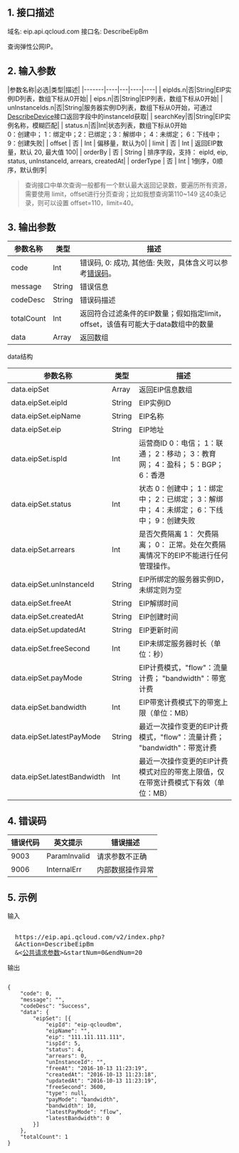 ## 1. 接口描述
 
域名: eip.api.qcloud.com
接口名: DescribeEipBm

查询弹性公网IP。

## 2. 输入参数
|参数名称|必选|类型|描述|
|-------|----|---|----|----|
| eipIds.n|否|String|EIP实例ID列表，数组下标从0开始|
| eips.n|否|String|EIP列表，数组下标从0开始|
| unInstanceIds.n|否|String|服务器实例ID列表，数组下标从0开始，可通过[DescribeDevice](/doc/api/456/6728)接口返回字段中的instanceId获取|
| searchKey|否|String|EIP实例名称，模糊匹配|
| status.n|否|Int|状态列表，数组下标从0开始<br>0：创建中； 1：绑定中；2：已绑定；3：解绑中； 4：未绑定； 6：下线中； 9：创建失败|
| offset | 否 | Int | 偏移量，默认为0|
| limit | 否 | Int | 返回EIP数量，默认 20, 最大值 100|
| orderBy | 否 | String | 排序字段，支持： eipId, eip, status, unInstanceId, arrears, createdAt|
| orderType | 否 | Int | 1倒序，0顺序，默认倒序|

 > 查询接口中单次查询一般都有一个默认最大返回记录数，要遍历所有资源，需要使用 limit，offset进行分页查询；比如我想查询第110~149 这40条记录，则可以设置 offset=110，limit=40。

## 3. 输出参数
| 参数名称 | 类型 | 描述 |
|---------|---------|---------|
| code |  Int | 错误码, 0: 成功, 其他值: 失败，具体含义可以参考[错误码](/doc/api/456/6725)。 |
| message | String | 错误信息 |
| codeDesc | String | 错误码描述 |  
|  totalCount  |  Int |  返回符合过滤条件的EIP数量；假如指定limit，offset，该值有可能大于data数组中的数量 |
| data |   Array | 返回数组 |

data结构

|参数名称|类型|描述|
|---|---|---|
| data.eipSet | Array | 返回EIP信息数组|
| data.eipSet.eipId | String | EIP实例ID|
| data.eipSet.eipName | String | EIP名称|
| data.eipSet.eip | String | EIP地址|
| data.eipSet.ispId | Int | 运营商ID 0：电信； 1：联通； 2：移动； 3：教育网； 4：盈科； 5：BGP； 6：香港|
| data.eipSet.status | Int | 状态 0：创建中； 1：绑定中； 2：已绑定； 3：解绑中； 4：未绑定； 6：下线中； 9：创建失败|
| data.eipSet.arrears | Int | 是否欠费隔离 1： 欠费隔离； 0： 正常。处在欠费隔离情况下的EIP不能进行任何管理操作。|
| data.eipSet.unInstanceId | String | EIP所绑定的服务器实例ID，未绑定则为空|
| data.eipSet.freeAt | String | EIP解绑时间|
| data.eipSet.createdAt | String | EIP创建时间|
| data.eipSet.updatedAt | String | EIP更新时间|
| data.eipSet.freeSecond | Int | EIP未绑定服务器时长（单位：秒）|
| data.eipSet.payMode | String | EIP计费模式，"flow"：流量计费； "bandwidth"：带宽计费|
| data.eipSet.bandwidth | Int | EIP带宽计费模式下的带宽上限（单位：MB）|
| data.eipSet.latestPayMode | String | 最近一次操作变更的EIP计费模式，"flow"：流量计费； "bandwidth"：带宽计费 |
| data.eipSet.latestBandwidth | Int | 最近一次操作变更的EIP计费模式对应的带宽上限值，仅在带宽计费模式下有效（单位：MB）|

## 4. 错误码
|错误代码|英文提示|错误描述|
|---|---|---|
|9003|ParamInvalid|请求参数不正确|
|9006|InternalErr|内部数据操作异常|


## 5. 示例
 
输入
<pre>

  https://eip.api.qcloud.com/v2/index.php?
  &Action=DescribeEipBm
  &<<a href="https://www.qcloud.com/doc/api/229/6976">公共请求参数</a>>&startNum=0&endNum=20
</pre>

输出
```

{
	"code": 0,
	"message": "",
	"codeDesc": "Success",
	"data": {
		"eipSet": [{
			"eipId": "eip-qcloudbm",
			"eipName": "",
			"eip": "111.111.111.111",
			"ispId": 5,
			"status": 4,
			"arrears": 0,
			"unInstanceId": "",
			"freeAt": "2016-10-13 11:23:19",
			"createdAt": "2016-10-13 11:23:18",
			"updatedAt": "2016-10-13 11:23:19",
			"freeSecond": 3600,
			"type": null,
			"payMode": "bandwidth",
			"bandwidth": 10,
			"latestPayMode": "flow",
			"latestBandwidth": 0
		}]
    },
    "totalCount": 1
}

```

